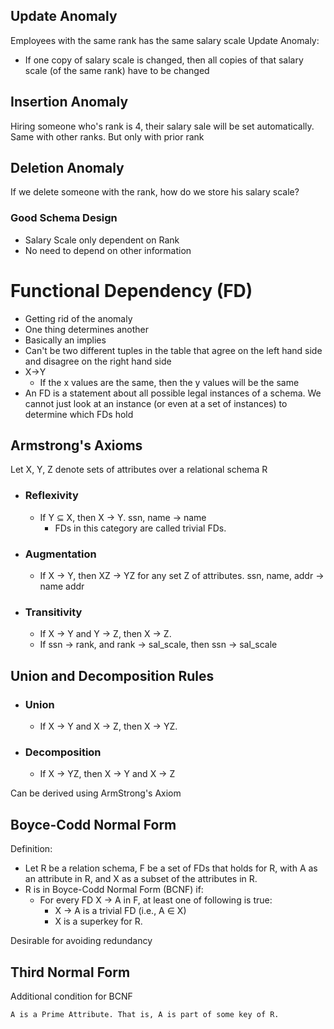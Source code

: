 ## Update Anomaly

Employees with the same rank has the same salary scale
Update Anomaly:
 - If one copy of salary scale is changed, then all copies of that salary scale (of the same rank) have to be changed

## Insertion Anomaly

Hiring someone who's rank is 4, their salary sale will be set automatically.
Same with other ranks. But only with prior rank

## Deletion Anomaly

If we delete someone with the rank, how do we store his salary scale?

### Good Schema Design

 - Salary Scale only dependent on Rank
 - No need to depend on other information

# Functional Dependency (FD)
- Getting rid of the anomaly
- One thing determines another
- Basically an implies
- Can't be two different tuples in the table that agree on the left hand side and disagree on the right hand side
- X->Y
	- If the x values are the same, then the y values will be the same
- An FD is a statement about all possible legal instances of a schema. We cannot just look at an instance (or even at a set of instances) to determine which FDs hold

## Armstrong's Axioms

Let X, Y, Z denote sets of attributes over a relational schema R

- ### Reflexivity
	- If Y ⊆ X, then X → Y. ssn, name → name 
		- FDs in this category are called trivial FDs.
- ### Augmentation
	- If X → Y, then XZ → YZ for any set Z of attributes. ssn, name, addr → name addr
- ### Transitivity
	- If X → Y and Y → Z, then X → Z.
	- If ssn → rank, and rank → sal_scale, then ssn → sal_scale

## Union and Decomposition Rules

- ### Union
	- If X → Y and X → Z, then X → YZ.
- ### Decomposition
	- If X → YZ, then X → Y and X → Z

Can be derived using ArmStrong's Axiom

## Boyce-Codd Normal Form

Definition: 
- Let R be a relation schema, F be a set of FDs that holds for R, with A as an attribute in R, and X as a subset of the attributes in R.
- R is in Boyce-Codd Normal Form (BCNF) if:
	- For every FD X → A in F, at least one of following is true: 
		- X → A is a trivial FD (i.e., A ∈ X) 
		- X is a superkey for R.

Desirable for avoiding redundancy

## Third Normal Form

Additional condition for BCNF
```
A is a Prime Attribute. That is, A is part of some key of R.
```
